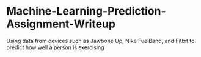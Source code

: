 # Machine-Learning-Prediction-Assignment-Writeup
Using data from devices such as Jawbone Up, Nike FuelBand, and Fitbit to predict how well a person is exercising 
